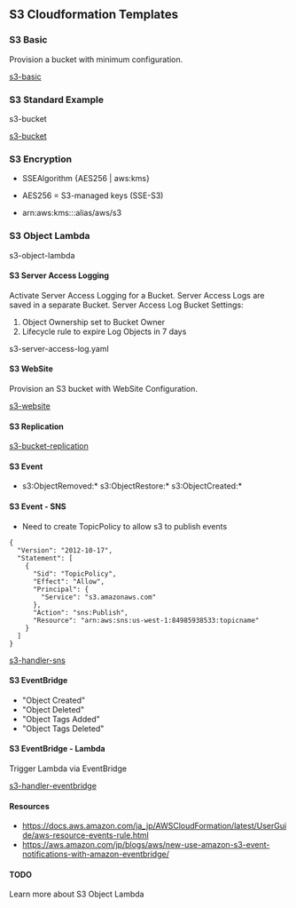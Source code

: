 
## S3 Cloudformation Templates

### S3 Basic

Provision a bucket with minimum configuration.

[s3-basic](s3-basic.yaml)

### S3 Standard Example

s3-bucket

[s3-bucket](s3-bucket.yaml)

### S3 Encryption 

- SSEAlgorithm {AES256 | aws:kms}
- AES256 = S3-managed keys (SSE-S3)

- arn:aws:kms:<region>:<account>:alias/aws/s3

### S3 Object Lambda 

s3-object-lambda

#### S3 Server Access Logging 

Activate Server Access Logging for a Bucket. Server Access Logs are saved in a separate Bucket. 
Server Access Log Bucket Settings:
1. Object Ownership set to Bucket Owner
2. Lifecycle rule to expire Log Objects in 7 days

s3-server-access-log.yaml

#### S3 WebSite

Provision an S3 bucket with WebSite Configuration.

[s3-website](s3-website.yaml)

#### S3 Replication

[s3-bucket-replication](s3-bucket-replication.yaml)


#### S3 Event

- s3:ObjectRemoved:* s3:ObjectRestore:* s3:ObjectCreated:*

#### S3 Event - SNS

- Need to create TopicPolicy to allow s3 to publish events

```
{
  "Version": "2012-10-17",
  "Statement": [
    {
      "Sid": "TopicPolicy",
      "Effect": "Allow",
      "Principal": {
        "Service": "s3.amazonaws.com"
      },
      "Action": "sns:Publish",
      "Resource": "arn:aws:sns:us-west-1:84985938533:topicname"
    }
  ]
}
```

[s3-handler-sns](s3-handler-sns.yaml)

#### S3 EventBridge

  - "Object Created"
  - "Object Deleted"
  - "Object Tags Added"
  - "Object Tags Deleted"
          
#### S3 EventBridge - Lambda

Trigger Lambda via EventBridge

[s3-handler-eventbridge](s3-handler-eventbridge.yaml)

#### Resources
- https://docs.aws.amazon.com/ja_jp/AWSCloudFormation/latest/UserGuide/aws-resource-events-rule.html
- https://aws.amazon.com/jp/blogs/aws/new-use-amazon-s3-event-notifications-with-amazon-eventbridge/


#### TODO
Learn more about S3 Object Lambda